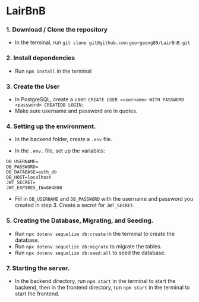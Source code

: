 # LairBnB

### 1. Download / Clone the repository
- In the terminal, run ```git clone git@github.com:georgeeng89/LairBnB.git```


### 2. Install dependencies
- Run ```npm install``` in the terminal

### 3. Create the User
- In PostgreSQL, create a user: ```CREATE USER <username> WITH PASSWORD <password> CREATEDB LOGIN;```
- Make sure username and password are in quotes.

### 4. Setting up the environment.
- In the backend folder, create a ```.env``` file. 

- In the ```.env.``` file, set up the variables:

```PORT=5000
DB_USERNAME=
DB_PASSWORD=
DB_DATABASE=auth_db
DB_HOST=localhost
JWT_SECRET=
JWT_EXPIRES_IN=604800
```

- Fill in ```DB_USERNAME``` and ```DB_PASSWORD``` with the username and password you created in step 3. Create a secret for ```JWT_SECRET```.


### 5. Creating the Database, Migrating, and Seeding.
- Run ```npx dotenv sequelize db:create``` in the terminal to create the database.
- Run ```npx dotenv sequelize db:migrate``` to migrate the tables.
- Run ```npx dotenv sequelize db:seed:all``` to seed the database.

### 7. Starting the server.
- In the backend directory, run ```npm start``` in the terminal to start the backend, then in the frontend directory, run ```npm start``` in the terminal to start the frontend.

